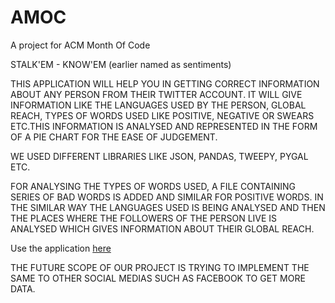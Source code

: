 # AMOC
A project for ACM Month Of Code

STALK'EM - KNOW'EM (earlier named as sentiments)

THIS APPLICATION WILL HELP YOU IN GETTING CORRECT INFORMATION ABOUT ANY PERSON FROM THEIR TWITTER ACCOUNT. IT WILL GIVE INFORMATION LIKE THE LANGUAGES USED BY THE PERSON, GLOBAL REACH, TYPES OF WORDS USED LIKE POSITIVE, NEGATIVE OR SWEARS ETC.THIS INFORMATION IS ANALYSED AND REPRESENTED IN THE FORM OF A PIE CHART FOR THE EASE OF JUDGEMENT.

WE USED DIFFERENT LIBRARIES LIKE JSON, PANDAS, TWEEPY, PYGAL ETC.

FOR ANALYSING THE TYPES OF WORDS USED, A FILE CONTAINING SERIES OF BAD WORDS IS ADDED AND SIMILAR FOR POSITIVE WORDS. IN THE SIMILAR WAY THE LANGUAGES USED IS BEING ANALYSED AND THEN THE PLACES WHERE THE FOLLOWERS OF THE PERSON LIVE IS ANALYSED WHICH GIVES INFORMATION ABOUT THEIR GLOBAL REACH.

Use the application [here](http://insiyeah.pythonanywhere.com)

THE FUTURE SCOPE OF OUR PROJECT IS TRYING TO IMPLEMENT THE SAME TO OTHER SOCIAL MEDIAS SUCH AS FACEBOOK TO GET MORE DATA.
